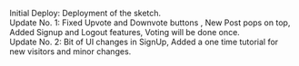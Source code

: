 Initial Deploy: Deployment of the sketch.                                                                                                                                                                                       
Update No. 1: Fixed Upvote and Downvote buttons , New Post pops on top, Added Signup and Logout features, Voting will be done once.                                                                                                                         
Update No. 2: Bit of UI changes in SignUp, Added a one time tutorial for new visitors and minor changes.
